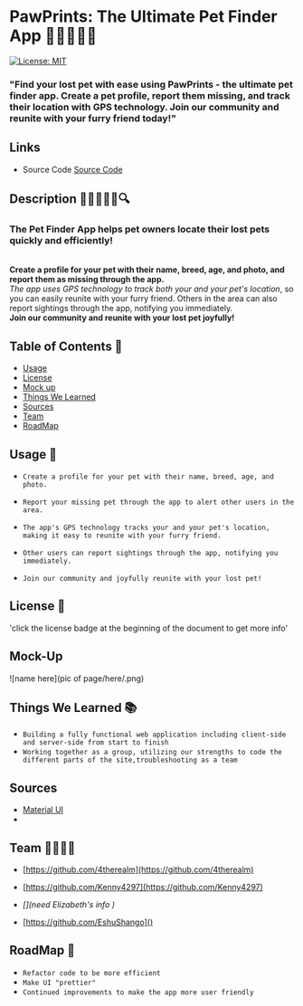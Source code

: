 #  PawPrints: The Ultimate Pet Finder App 🐶🐍😿🐹🐢

[![License: MIT](https://img.shields.io/badge/License-MIT-yellow.svg)](https://opensource.org/licenses/MIT)

### "Find your lost pet with ease using **PawPrints** - the ultimate pet finder app. Create a pet profile, report them missing, and track their location with GPS technology. Join our community and reunite with your furry friend today!"


## Links

- Source Code [Source Code](https://github.com/4therealm/pet-finder-app)



## Description 🐶🐍😿🐹🐢🔍

### **The Pet Finder App helps pet owners locate their lost pets quickly and efficiently!** 
<br/>**Create a profile for your pet with their name, breed, age, and photo, and report them as missing through the app.** <br/>_The app uses GPS technology to track both your and your pet's location_, so you can easily reunite with your furry friend. Others in the area can also report sightings through the app, notifying you immediately. <br/>**Join our community and reunite with your lost pet joyfully!**

## Table of Contents 📖
- [Usage](#usage-🔑) 
- [License](#license-📝)
- [Mock up](#mock-up) 
- [Things We Learned](#things-we-learned-📚)
- [Sources](#sources)
- [Team](#team-👨‍👩‍👧‍👦)
- [RoadMap](#roadmap-🧭)

## Usage 🔑
* `Create a profile for your pet with their name, breed, age, and photo.`

* `Report your missing pet through the app to alert other users in the area.`

* `The app's GPS technology tracks your and your pet's location, making it easy to reunite with your furry friend.`

* `Other users can report sightings through the app, notifying you immediately.`

* `Join our community and joyfully reunite with your lost pet!`

## License 📝
'click the license badge at the beginning of the document to get more info'

## Mock-Up 
![name here](pic of page/here/.png)



## Things We Learned 📚
* `Building a fully functional web application including client-side and server-side from start to finish`
* `Working together as a group, utilizing our strengths to code the different parts of the site,troubleshooting as a team`

## Sources

* [Material UI](https://mui.com/)
* []()


## Team 👨‍👩‍👧‍👦

- [https://github.com/4therealm](https://github.com/4therealm)

- [https://github.com/Kenny4297](https://github.com/Kenny4297)

- *[](need Elizabeth's info )*

- [https://github.com/EshuShango]()


## RoadMap 🧭
 * `Refactor code to be more efficient` 
 * `Make UI "prettier"` 
 * `Continued improvements to make the app more user friendly` 
 
